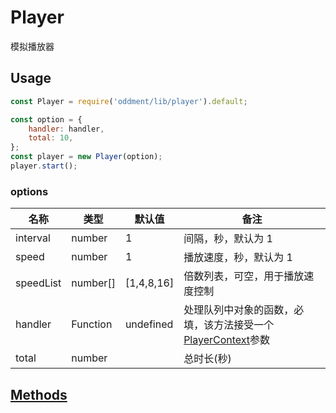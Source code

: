 # Player

模拟播放器

## Usage

```javascript
const Player = require('oddment/lib/player').default;

const option = {
    handler: handler,
    total: 10,
};
const player = new Player(option);
player.start();
```

### options

| 名称      | 类型     | 默认值     | 备注                                                                                                                                                                   |
| --------- | -------- | ---------- | ---------------------------------------------------------------------------------------------------------------------------------------------------------------------- |
| interval  | number   | 1          | 间隔，秒，默认为 1                                                                                                                                                     |
| speed     | number   | 1          | 播放速度，秒，默认为 1                                                                                                                                                 |
| speedList | number[] | [1,4,8,16] | 倍数列表，可空，用于播放速度控制                                                                                                                                       |
| handler   | Function | undefined  | 处理队列中对象的函数，必填，该方法接受一个[PlayerContext](https://github.com/youkaisteve/oddment/blob/master/doc/interfaces/_lib_player_context_.playercontext.md)参数 |
| total     | number   |            | 总时长(秒)                                                                                                                                                             |

## [Methods](https://github.com/youkaisteve/oddment/blob/c22ae1e/doc/classes/_lib_player_player_.player.md#methods-1)